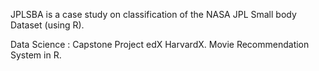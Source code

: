 JPLSBA is a case study on classification of the NASA JPL Small body Dataset (using R).

Data Science : Capstone Project edX HarvardX. Movie Recommendation System in R.

